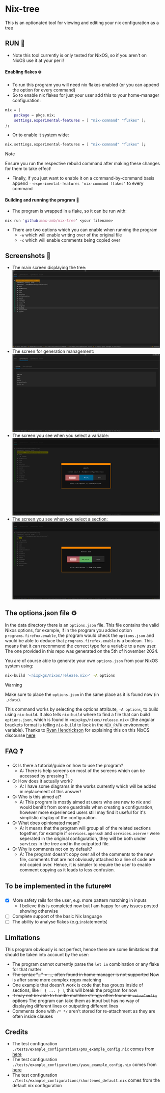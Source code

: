 # Nix-tree
This is an optionated tool for viewing and editing your nix configuration as a tree

## RUN 🏃
* Note this tool currently is only tested for NixOS, so if you aren't on NixOS use it at your peril!

#### Enabling flakes ❄️
* To run this program you will need nix flakes enabled (or you can append the option for every command)
* So to enable nix flakes for just your user add this to your home-manager configuration:
```nix
nix = {
    package = pkgs.nix;
    settings.experimental-features = [ "nix-command" "flakes" ];
};
```
* Or to enable it system wide:
```nix
nix.settings.experimental-features = [ "nix-command" "flakes" ];
```
> [!NOTE]  
> Ensure you run the respective rebuild command after making these changes for them to take effect!

* Finally, if you just want to enable it on a command-by-command basis append `--experimental-features 'nix-command flakes'` to every command

#### Building and running the program 👷
* The program is wrapped in a flake, so it can be run with:
```nix
nix run 'github:max-amb/nix-tree' <your filename>
```
* There are two options which you can enable when running the program
    * `-w` which will enable writing over of the original file
    * `-c` which will enable comments being copied over

## Screenshots 📸
* The main screen displaying the tree:
![Tree screen](./screenshots/main_screen.png)
* The screen for generation management:
![Generation management screen](./screenshots/generations_screen.png)
* The screen you see when you select a variable:
![Variable screen](./screenshots/variable_screen.png)
* The screen you see when you select a section:
![Section screen](./screenshots/section_screen.png)

## The options.json file ⚙️
In the data directory there is an `options.json` file.
This file contains the valid Nixos options, for example, if in the program you added option `programs.firefox.enable`, the program would check the `options.json` and would be able to deduce that `programs.firefox.enable` is a boolean.
This means that it can recommend the correct type for a variable to a new user.
The one provided in this repo was generated on the 5th of November 2024.

You are of course able to generate your own `options.json` from your NixOS system using:
```bash
nix-build '<nixpkgs/nixos/release.nix>' -A options
```
> [!WARNING]
> Make sure to place the `options.json` in the same place as it is found now (in `./data`).

This command works by selecting the options attribute, `-A options`, to build using `nix-build`.
It also tells `nix-build` where to find a file that can build `options.json`, which is found in `<nixpkgs/nixos/release.nix>` (the angular brackets format is telling `nix-build` to look in the `NIX_PATH` environment variable).
Thanks to [Ryan Hendrickson](https://discourse.nixos.org/u/rhendric/summary) for explaining this on this NixOS discourse [here](https://discourse.nixos.org/t/list-available-services-and-their-options/6123/16)

## FAQ ❓
* Q: Is there a tutorial/guide on how to use the program?
    * A: There is help screens on most of the screens which can be accessed by pressing ?.
* Q: How does it actually work?
    * A: I have some diagrams in the works currently which will be added in replacement of this answer!
* Q: Who is this aimed at?
    * A: This program is mostly aimed at users who are new to nix and would benifit from some guardrails when creating a configuration,
    however more experienced users still may find it useful for it's simplistic display of the configuration.
* Q: What does opinionated mean?
    * A: It means that the program will group all of the related sections together, for example if `services.openssh` and `services.xserver`
    were seperated in the original configuration, they will be both under `services` in the tree and in the outputted file.
* Q: Why is comments not on by default?
    * A: The program doesn't copy over all of the comments to the new file, comments that are not obviously attached to a line of code are not
    copied over. Hence, it is simpler to require the user to enable comment copying as it leads to less confusion.

## To be implemented in the future⏭️
- [x] More safety rails for the user, e.g. more pattern matching in inputs
    - I believe this is completed now but I am happy for any issues posted showing otherwise 
- [ ] Complete support of the basic Nix language
- [ ] The ability to analyse flakes (e.g.`in`statements)

## Limitations
This program obviously is not perfect, hence there are some limitations that should be taken into account by the user:
* The program cannot currently parse the `let in` combination or any flake for that matter
* ~~The syntax "..." = ..., often found in home manager is not supported~~ Now is after some more complex regex matching
* One example that doesn't work is code that has groups inside of sections, like `[ { ... } ]`, this will break the program for now
* ~~It may not be able to handle multiline strings often found in `extraConfig` options~~ The program can take them as input but has no way of displaying different lines or outputting different lines
* Comments done with `/* */` aren't stored for re-attachment as they are often inside clauses

## Credits
* The test configuration `./tests/example_configurations/pms_example_config.nix` comes from [here](https://perfectmediaserver.com/02-tech-stack/nixos/configuration.nix/)
* The test configuration `./tests/example_configurations/yasu_example_config.nix` comes from [here](https://discourse.nixos.org/t/configuration-nix-home-nix-examples/8185)
* The test configuration `./tests/example_configurations/shortened_default.nix` comes from the default nix configuration
